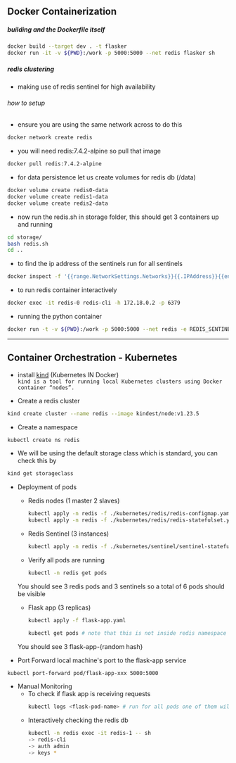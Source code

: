 ## Docker Containerization

##### building and the Dockerfile itself

```bash
docker build --target dev . -t flasker
docker run -it -v ${PWD}:/work -p 5000:5000 --net redis flasker sh
```

##### redis clustering

- making use of redis sentinel for high availability

###### how to setup

- ensure you are using the same network across to do this 
```bash
docker network create redis
```

- you will need redis:7.4.2-alpine so pull that image
```bash
docker pull redis:7.4.2-alpine
```

- for data persistence let us create volumes for redis db (/data)
```bash
docker volume create redis0-data
docker volume create redis1-data
docker volume create redis2-data
```

- now run the redis.sh in storage folder, this should get 3 containers up and running 
```bash
cd storage/
bash redis.sh
cd ..
```

- to find the ip address of the sentinels run for all sentinels
```bash
docker inspect -f '{{range.NetworkSettings.Networks}}{{.IPAddress}}{{end}}' sentinel-0
```

- to run redis container interactively 
```bash
docker exec -it redis-0 redis-cli -h 172.18.0.2 -p 6379
```

- running the python container
```bash
docker run -t -v ${PWD}:/work -p 5000:5000 --net redis -e REDIS_SENTINELS="172.18.0.5:5000, 172.18.0.6:5000, 172.18.0.7:5000" -e REDIS_MASTER="mymaster" -e REDIS_PASSWORD="admin" flasker
```

---

## Container Orchestration - Kubernetes

- install [kind](https://kind.sigs.k8s.io/) (Kubernetes IN Docker) <br>
`kind is a tool for running local Kubernetes clusters using Docker container “nodes”. `

- Create a redis cluster
```bash
kind create cluster --name redis --image kindest/node:v1.23.5
```

- Create a namespace 
```bash
kubectl create ns redis
```

- We will be using the default storage class which is standard, you can check this by 
```bash
kind get storageclass
```

- Deployment of pods
    - Redis nodes (1 master 2 slaves)
        ```bash
        kubectl apply -n redis -f ./kubernetes/redis/redis-configmap.yaml
        kubectl apply -n redis -f ./kubernetes/redis/redis-statefulset.yaml
        ```
    - Redis Sentinel (3 instances)
        ```bash
        kubectl apply -n redis -f ./kubernetes/sentinel/sentinel-statefulset.yaml
        ```
    - Verify all pods are running 
        ```bash
        kubectl -n redis get pods
        ```
    You should see 3 redis pods and 3 sentinels so a total of 6 pods should be visible

    - Flask app (3 replicas)
        ```bash
        kubectl apply -f flask-app.yaml
        ```
        ```bash
        kubectl get pods # note that this is not inside redis namespace
        ```
    You should see 3 flask-app-{random hash} 
- Port Forward local machine's port to the flask-app service
```bash
kubectl port-forward pod/flask-app-xxx 5000:5000
```

- Manual Monitoring
    - To check if flask app is receiving requests
        ```bash
        kubectl logs <flask-pod-name> # run for all pods one of them will be receiving requests
        ```
    - Interactively checking the redis db 
        ```bash
        kubectl -n redis exec -it redis-1 -- sh
        -> redis-cli
        -> auth admin
        -> keys *
        ```